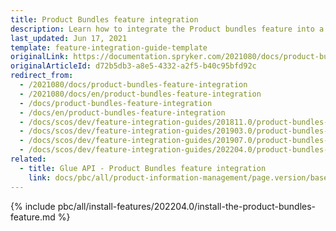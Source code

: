 ```yaml
---
title: Product Bundles feature integration
description: Learn how to integrate the Product bundles feature into a Spryker project.
last_updated: Jun 17, 2021
template: feature-integration-guide-template
originalLink: https://documentation.spryker.com/2021080/docs/product-bundles-feature-integration
originalArticleId: d72b5db3-a8e5-4332-a2f5-b40c95bfd92c
redirect_from:
  - /2021080/docs/product-bundles-feature-integration
  - /2021080/docs/en/product-bundles-feature-integration
  - /docs/product-bundles-feature-integration
  - /docs/en/product-bundles-feature-integration
  - /docs/scos/dev/feature-integration-guides/201811.0/product-bundles-feature-integration.html
  - /docs/scos/dev/feature-integration-guides/201903.0/product-bundles-feature-integration.html
  - /docs/scos/dev/feature-integration-guides/201907.0/product-bundles-feature-integration.html
  - /docs/scos/dev/feature-integration-guides/202204.0/product-bundles-feature-integration.html
related:
  - title: Glue API - Product Bundles feature integration
    link: docs/pbc/all/product-information-management/page.version/base-shop/install-and-upgrade/install-glue-api/install-the-product-bundles-glue-api.html
---
```


{% include pbc/all/install-features/202204.0/install-the-product-bundles-feature.md %} <!-- To edit, see /_includes/pbc/all/install-features/202204.0/install-the-product-bundles-feature.md -->

